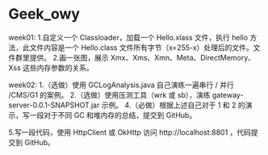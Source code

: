 # Geek_owy

week01:
1.自定义一个 Classloader，加载一个 Hello.xlass 文件，执行 hello 方法，此文件内容是一个 Hello.class 文件所有字节（x=255-x）处理后的文件。文件群里提供。
2.画一张图，展示 Xmx、Xms、Xmn、Meta、DirectMemory、Xss 这些内存参数的关系。

week02:
1.（选做）使用 GCLogAnalysis.java 自己演练一遍串行 / 并行 /CMS/G1 的案例。
2.（选做）使用压测工具（wrk 或 sb），演练 gateway-server-0.0.1-SNAPSHOT.jar 示例。
4.（必做）根据上述自己对于 1 和 2 的演示，写一段对于不同 GC 和堆内存的总结，提交到 GitHub。

5.写一段代码，使用 HttpClient 或 OkHttp 访问  http://localhost:8801 ，代码提交到 GitHub。

